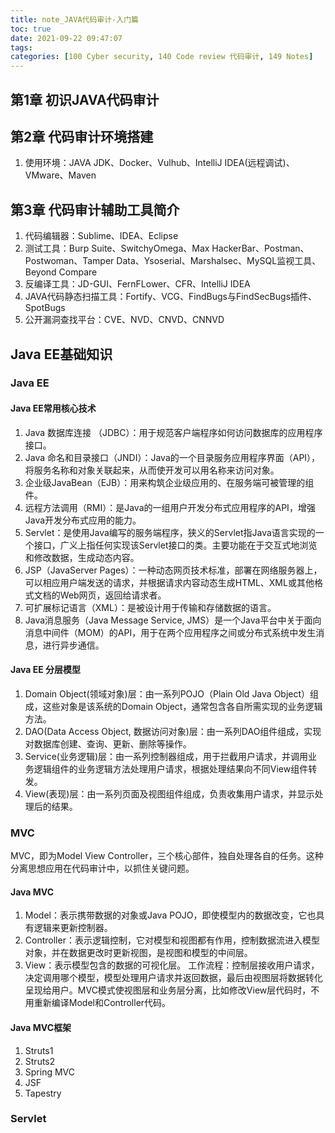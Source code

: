 ```yaml
---
title: note_JAVA代码审计-入门篇
toc: true
date: 2021-09-22 09:47:07
tags:
categories: [100 Cyber security, 140 Code review 代码审计, 149 Notes]
---
```


## 第1章 初识JAVA代码审计

## 第2章 代码审计环境搭建
1. 使用环境：JAVA JDK、Docker、Vulhub、IntelliJ IDEA(远程调试)、VMware、Maven

## 第3章 代码审计辅助工具简介
1. 代码编辑器：Sublime、IDEA、Eclipse
1. 测试工具：Burp Suite、SwitchyOmega、Max HackerBar、Postman、Postwoman、Tamper Data、Ysoserial、Marshalsec、MySQL监视工具、Beyond Compare
1. 反编译工具：JD-GUI、FernFLower、CFR、IntelliJ IDEA
1. JAVA代码静态扫描工具：Fortify、VCG、FindBugs与FindSecBugs插件、SpotBugs
1. 公开漏洞查找平台：CVE、NVD、CNVD、CNNVD

## Java EE基础知识

### Java EE

#### Java EE常用核心技术
1. Java 数据库连接 （JDBC）：用于规范客户端程序如何访问数据库的应用程序接口。
1. Java 命名和目录接口（JNDI）：Java的一个目录服务应用程序界面（API），将服务名称和对象关联起来，从而使开发可以用名称来访问对象。
1. 企业级JavaBean（EJB）：用来构筑企业级应用的、在服务端可被管理的组件。
1. 远程方法调用（RMI）：是Java的一组用户开发分布式应用程序的API，增强Java开发分布式应用的能力。
1. Servlet：是使用Java编写的服务端程序，狭义的Servlet指Java语言实现的一个接口，广义上指任何实现该Servlet接口的类。主要功能在于交互式地浏览和修改数据，生成动态内容。
1. JSP（JavaServer Pages）：一种动态网页技术标准，部署在网络服务器上，可以相应用户端发送的请求，并根据请求内容动态生成HTML、XML或其他格式文档的Web网页，返回给请求者。
1. 可扩展标记语言（XML）：是被设计用于传输和存储数据的语言。
1. Java消息服务（Java Message Service, JMS）是一个Java平台中关于面向消息中间件（MOM）的API，用于在两个应用程序之间或分布式系统中发生消息，进行异步通信。

#### Java EE 分层模型
1. Domain Object(领域对象)层：由一系列POJO（Plain Old Java Object）组成，这些对象是该系统的Domain Object，通常包含各自所需实现的业务逻辑方法。
1. DAO(Data Access Object, 数据访问对象)层：由一系列DAO组件组成，实现对数据库创建、查询、更新、删除等操作。
1. Service(业务逻辑)层：由一系列控制器组成，用于拦截用户请求，并调用业务逻辑组件的业务逻辑方法处理用户请求，根据处理结果向不同View组件转发。
1. View(表现)层：由一系列页面及视图组件组成，负责收集用户请求，并显示处理后的结果。

### MVC

MVC，即为Model View Controller，三个核心部件，独自处理各自的任务。这种分离思想应用在代码审计中，以抓住关键问题。

#### Java MVC
1. Model：表示携带数据的对象或Java POJO，即使模型内的数据改变，它也具有逻辑来更新控制器。
1. Controller：表示逻辑控制，它对模型和视图都有作用，控制数据流进入模型对象，并在数据更改时更新视图，是视图和模型的中间层。
1. View：表示模型包含的数据的可视化层。
工作流程：控制层接收用户请求，决定调用哪个模型，模型处理用户请求并返回数据，最后由视图层将数据转化呈现给用户。MVC模式使视图层和业务层分离，比如修改View层代码时，不用重新编译Model和Controller代码。

#### Java MVC框架
1. Struts1
1. Struts2
1. Spring MVC
1. JSF
1. Tapestry

### Servlet
